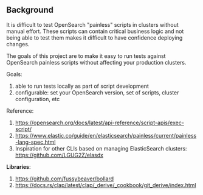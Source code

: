 ## Background

It is difficult to test OpenSearch "painless" scripts in clusters without manual effort. These scripts can contain critical business logic and not being able to test them makes it difficult to have confidence deploying changes.

The goals of this project are to make it easy to run tests against OpenSearch painless scripts without affecting your production clusters.

Goals:

1. able to run tests locally as part of script development
2. configurable: set your OpenSearch version, set of scripts, cluster configuration, etc

Reference:

1. https://opensearch.org/docs/latest/api-reference/script-apis/exec-script/
2. https://www.elastic.co/guide/en/elasticsearch/painless/current/painless-lang-spec.html
3. Inspiration for other CLIs based on managing ElasticSearch clusters: https://github.com/LGUG2Z/elasdx

**Libraries**:

1. https://github.com/fussybeaver/bollard
2. https://docs.rs/clap/latest/clap/_derive/_cookbook/git_derive/index.html
